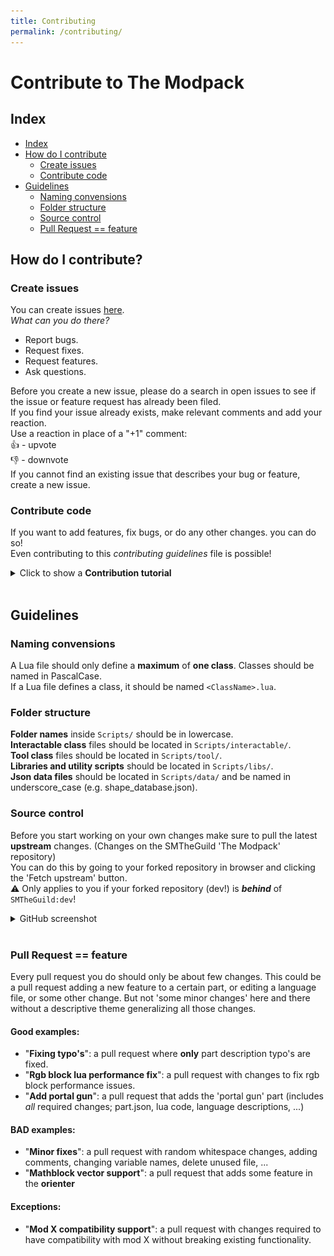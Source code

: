 ```yaml
---
title: Contributing
permalink: /contributing/
---
```


# Contribute to The Modpack

## Index

* [Index](#Index)
* [How do I contribute](#How-do-I-contribute)
  * [Create issues](#Create-issues)
  * [Contribute code](#Contribute-code)
* [Guidelines](#Guidelines)
  * [Naming convensions](#Naming-convensions)
  * [Folder structure](#Folder-structure)
  * [Source control](#Source-control)
  * [Pull Request == feature](#Pull-Request--feature)


## How do I contribute?

### Create issues

You can create issues [here](https://github.com/SMTheGuild/The-Modpack/issues).  
*What can you do there?*
- Report bugs.
- Request fixes.
- Request features.
- Ask questions.

Before you create a new issue, please do a search in open issues to see if the issue or feature request has already been filed.  
If you find your issue already exists, make relevant comments and add your reaction.  
Use a reaction in place of a "+1" comment:  
👍 - upvote  
👎 - downvote  
If you cannot find an existing issue that describes your bug or feature, create a new issue.  

### Contribute code

If you want to add features, fix bugs, or do any other changes. you can do so!  
Even contributing to this *contributing guidelines* file is possible!

<details>
  <summary>Click to show a <b>Contribution tutorial</b></summary>
    <ol>
      <li>Create or login to <a href="https://github.com/login">Github</a>.</li>
      <li>Download <a href="https://desktop.github.com/">Github Desktop</a>.</li>
      <li>Fork the <a href="https://github.com/SMTheGuild/The-Modpack">'The Modpack'</a> repository.
      <br>
      <img src="img/fork.png" alt="fork.png"></li>
      <li>
        Clone your forked repository.
        <br>
        A. Click the 'Code' button and 'Open with github desktop' button.
        <br>
        <img src="img/clone.png" alt="clone.png">
        <br>
        B. Click 'Open GitHubDesktop.exe'
        <br>
        <img src="img/opengithubdesktop.png" alt="opengithubdesktop.png"></a>
        <br>
        C. Choose your mods folder and click 'clone'.
        <br>
        <img src="img/localclone.png" alt="localclone.png">
      </li>
      <li>
        In Github Desktop, Select the 'dev' branch.
        <br>
        <img src="img/choosedevbranch.png" alt="choosedevbranch.png">
      </li>
      <li>
        Create your local changes.
        <br>
        <g-emoji class="g-emoji" alias="warning" fallback-src="https://github.githubassets.com/images/icons/emoji/unicode/26a0.png">⚠️</g-emoji> To test out your changes, copy the <code>.../Mods/The-Modpack/dist/description.json</code> and <code>.../Mods/The-Modpack/dist/preview.jpg</code> files to your <code>.../Mods/The-Modpack/</code> folder.
      </li>
      <li>
        Commit your changes in github desktop by providing a useful commit message, clicking 'Commit to dev' and then 'Fetch origin'/'Push origin' at the top.
        <br>
        <img src="img/commit.png" alt="commit.png">
      </li>
      <li>
        If you are happy with your changes you can open a pull request.<br>
        A. Go to your forked repository page (example: <a href="https://github.com/brentbatch/The-Modpack/">https://github.com/brentbatch/The-Modpack/</a>)
        <br>
        B. Open the tab 'Pull Requests'
        <br>
        C. Click 'new pull request'
        <br>
        D. Select the 'dev' branch for both repositories as shown below
        <br>
        E. Click 'Create pull request'
        <br>
        F. We'll take it from here! :)
        <img src="img/pullrequest.png" alt="pullrequest.png">
      </li>
    </ol>
</details>
<br>

## Guidelines

### Naming convensions

A Lua file should only define a **maximum** of **one class**. Classes should be named in PascalCase.  
If a Lua file defines a class, it should be named ``<ClassName>.lua``.

### Folder structure

**Folder names** inside ``Scripts/`` should be in lowercase.  
**Interactable class** files should be located in ``Scripts/interactable/``.  
**Tool class** files should be located in ``Scripts/tool/``.  
**Libraries and utility scripts** should be located in ``Scripts/libs/``.  
**Json data files** should be located in ``Scripts/data/`` and be named in underscore_case (e.g. shape_database.json).

### Source control

Before you start working on your own changes make sure to pull the latest **upstream** changes. (Changes on the SMTheGuild 'The Modpack' repository)  
You can do this by going to your forked repository in browser and clicking the 'Fetch upstream' button.  
:warning: Only applies to you if your forked repository (dev!) is ***behind*** of ``SMTheGuild:dev``!

<details>
  <summary>GitHub screenshot</summary>
  <img src="img/fetchupstream.png" alt="fetchupstream.png">
</details>
<br>

### Pull Request == feature

Every pull request you do should only be about few changes. This could be a pull request adding a new feature to a certain part, or editing a language file, or some other change. But not 'some minor changes' here and there without a descriptive theme generalizing all those changes.

#### Good examples:
- "**Fixing typo's**": a pull request where **only** part description typo's are fixed.
- "**Rgb block lua performance fix**": a pull request with changes to fix rgb block performance issues.
- "**Add portal gun**": a pull request that adds the 'portal gun' part (includes *all* required changes; part.json, lua code, language descriptions, ...)

#### BAD examples:
- "**Minor fixes**": a pull request with random whitespace changes, adding comments, changing variable names, delete unused file, ...
- "**Mathblock vector support**": a pull request that adds some feature in the **orienter**

#### Exceptions:
- "**Mod X compatibility support**": a pull request with changes required to have compatibility with mod X without breaking existing functionality.